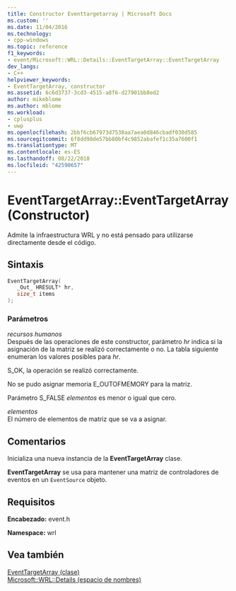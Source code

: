 ```yaml
---
title: Constructor Eventtargetarray | Microsoft Docs
ms.custom: ''
ms.date: 11/04/2016
ms.technology:
- cpp-windows
ms.topic: reference
f1_keywords:
- event/Microsoft::WRL::Details::EventTargetArray::EventTargetArray
dev_langs:
- C++
helpviewer_keywords:
- EventTargetArray, constructor
ms.assetid: 6c6d3737-3cd3-4515-a8f6-d27901bb8ed2
author: mikeblome
ms.author: mblome
ms.workload:
- cplusplus
- uwp
ms.openlocfilehash: 2bbf6cb67973d7538aa7aea0d846cbadf030d585
ms.sourcegitcommit: 6f8dd98de57bb80bf4c9852abafef1c35a7600f1
ms.translationtype: MT
ms.contentlocale: es-ES
ms.lasthandoff: 08/22/2018
ms.locfileid: "42590657"
---
```

# <a name="eventtargetarrayeventtargetarray-constructor"></a>EventTargetArray::EventTargetArray (Constructor)

Admite la infraestructura WRL y no está pensado para utilizarse directamente desde el código.

## <a name="syntax"></a>Sintaxis

```cpp
EventTargetArray(
   _Out_ HRESULT* hr,
   size_t items
);
```

### <a name="parameters"></a>Parámetros

*recursos humanos*  
Después de las operaciones de este constructor, parámetro *hr* indica si la asignación de la matriz se realizó correctamente o no. La tabla siguiente enumeran los valores posibles para *hr*.

S_OK, la operación se realizó correctamente.

No se pudo asignar memoria E_OUTOFMEMORY para la matriz.

Parámetro S_FALSE *elementos* es menor o igual que cero.

*elementos*  
El número de elementos de matriz que se va a asignar.

## <a name="remarks"></a>Comentarios

Inicializa una nueva instancia de la **EventTargetArray** clase.

**EventTargetArray** se usa para mantener una matriz de controladores de eventos en un `EventSource` objeto.

## <a name="requirements"></a>Requisitos

**Encabezado:** event.h

**Namespace:** wrl

## <a name="see-also"></a>Vea también

[EventTargetArray (clase)](../windows/eventtargetarray-class.md)  
[Microsoft::WRL::Details (espacio de nombres)](../windows/microsoft-wrl-details-namespace.md)
